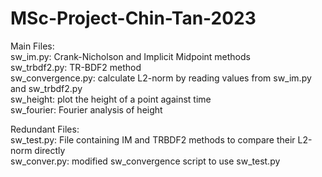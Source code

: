 # MSc-Project-Chin-Tan-2023 

Main Files: \
sw_im.py: Crank-Nicholson and Implicit Midpoint methods \
sw_trbdf2.py: TR-BDF2 method \
sw_convergence.py: calculate L2-norm by reading values from sw_im.py and sw_trbdf2.py \
sw_height: plot the height of a point against time \
sw_fourier: Fourier analysis of height  


Redundant Files: \
sw_test.py: File containing IM and TRBDF2 methods to compare their L2-norm directly \
sw_conver.py: modified sw_convergence script to use sw_test.py 
